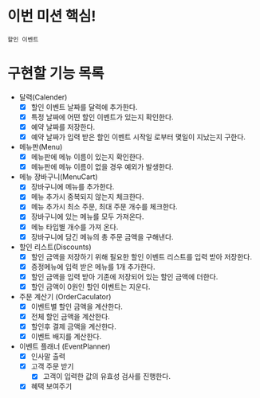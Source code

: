 # 이번 미션 핵심!

`할인 이벤트`

# 구현할 기능 목록

- 달력(Calender)
    - [x] 할인 이벤트 날짜를 달력에 추가한다.
    - [x] 특정 날짜에 어떤 할인 이벤트가 있는지 확인한다.
    - [x] 예약 날짜를 저장한다.
    - [x] 예약 날짜가 입력 받은 할인 이벤트 시작일 로부터 몇일이 지났는지 구한다.

- 메뉴판(Menu)
    - [x] 메뉴판에 메뉴 이름이 있는지 확인한다.
    - [x] 메뉴판에 메뉴 이름이 없을 경우 예외가 발생한다.

- 메뉴 장바구니(MenuCart)
    - [x] 장바구니에 메뉴를 추가한다.
    - [x] 메뉴 추가시 중복되지 않는지 체크한다.
    - [x] 메뉴 추가시 최소 주문, 최대 주문 개수를 체크한다.
    - [x] 장바구니에 있는 메뉴를 모두 가져온다.
    - [x] 메뉴 타입별 개수를 가져 온다.
    - [x] 장바구니에 담긴 메뉴의 총 주문 금액을 구해낸다.

- 할인 리스트(Discounts)
    - [x] 할인 금액을 저장하기 위해 필요한 할인 이벤트 리스트를 입력 받아 저장한다.
    - [x] 증정메뉴에 입력 받은 메뉴를 1개 추가한다.
    - [x] 할인 금액을 입력 받아 기존에 저장되어 있는 할인 금액에 더한다.
    - [x] 할인 금액이 0원인 할인 이벤트는 지운다.

- 주문 계산기 (OrderCaculator)
    - [x] 이벤트별 할인 금액을 계산한다.
    - [x] 전체 할인 금액을 계산한다.
    - [x] 할인후 결제 금액을 계산한다.
    - [x] 이벤트 배지를 계산한다.

- 이벤트 플래너 (EventPlanner)
    - [x] 인사말 출력
    - [x] 고객 주문 받기
        - [x] 고객이 입력한 값의 유효성 검사를 진행한다.
    - [x] 혜택 보여주기